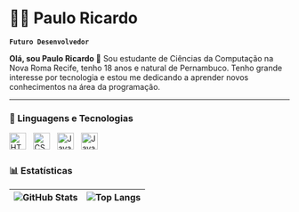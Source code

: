 # 👨‍💻 Paulo Ricardo

**`Futuro Desenvolvedor`**

**Olá, sou Paulo Ricardo 👋**
Sou estudante de Ciências da Computação na Nova Roma Recife, tenho 18 anos e natural de Pernambuco. Tenho grande interesse por tecnologia e estou me dedicando a aprender novos conhecimentos na área da programação.

---

### 🤖 Linguagens e Tecnologias

<img 
    align="left" 
    alt="HTML"
    title="HTML" 
    width="30px" 
    style="padding-right: 10px;" 
    src="https://cdn.jsdelivr.net/gh/devicons/devicon@latest/icons/html5/html5-original.svg" 
/>
<img 
    align="left" 
    alt="CSS" 
    title="CSS"
    width="30px" 
    style="padding-right: 10px;" 
    src="https://cdn.jsdelivr.net/gh/devicons/devicon@latest/icons/css3/css3-original.svg" 
/>
<img 
    align="left" 
    alt="JavaScript" 
    title="JavaScript"
    width="30px" 
    style="padding-right: 10px;" 
    src="https://cdn.jsdelivr.net/gh/devicons/devicon@latest/icons/javascript/javascript-original.svg" 
/>


<img
align="left"
alt="Java"
title="Java"
width="30px"
style="padding-right: 10px;"
src="https://cdn.jsdelivr.net/gh/devicons/devicon@latest/icons/java/java-original.svg"
/>
<br/>
<br/>

### 📊 Estatísticas

| ![GitHub Stats](https://github-readme-stats.vercel.app/api?username=pauloricardoxp&show_icons=true&theme=dark&include_all_commits=true&locale=pt-br) | ![Top Langs](https://github-readme-stats.vercel.app/api/top-langs/?username=pauloricardoxp&theme=dark&layout=compact&custom_title=Tecnologias&langs_count=6) |
|---|---|

